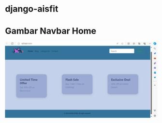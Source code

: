 # django-aisfit

# Gambar Navbar Home
![Gambar](https://github.com/aisyahfitriabisdig/django-aisfit/blob/main/ss%20web%20blog/ss%20home.png)

